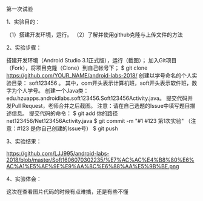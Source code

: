 第一次试验

1、实验目的：

（1）搭建开发环境，运行。 （2）了解并使用github克隆与上传文件的方法

2、实验步骤：

搭建开发环境（Android Studio 3.1正式版），运行（截图）； 加入Git项目（Fork），将项目克隆（Clone）到自己帐号下； $ git clone https://github.com/YOUR_NAME/android-labs-2018/ 创建以学号命名的个人实验目录： soft123456 。 其中，com开头表示计算机班，soft开头表示软件班，数字为个人学号。 创建一个Java类：edu.hzuapps.androidlabs.soft123456.Soft123456Activity.java。 提交代码并发Pull Request，老师合并之后截图。 注意：请在自己选题的Issue中填写题目描述信息。 提交代码的命令： $ git add 你的路径net123456/Net123456Activity.java $ git commit -m "#1 #123 第1次实验" （注意：#123 是你自己创建的Issue号） $ git push

3、实验结果：

https://github.com/LJJ995/android-labs-2018/blob/master/Soft1606070302235/%E7%AC%AC%E4%B8%80%E6%AC%A1%E5%AE%9E%E9%AA%8C%E6%88%AA%E5%9B%BE.png

4、实验体会：

这次在查看图片代码的时候有点难搞，还是有些不懂

